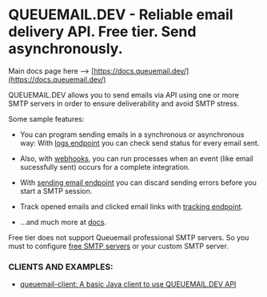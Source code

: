 # QUEUEMAIL.DEV - Reliable email delivery API. Free tier. Send asynchronously.

Main docs page here --> [https://docs.queuemail.dev/](https://docs.queuemail.dev/)

QUEUEMAIL.DEV allows you to send emails via API using one or more SMTP servers in order to ensure deliverability and avoid SMTP stress.

Some sample features:

- You can program sending emails in a synchronous or asynchronous way: With [logs endpoint](api-logs.md) you can check send status for every email sent. 

- Also, with [webhooks](features-webhooks.md), you can run processes when an event (like email sucessfully sent) occurs for a complete integration.

- With [sending email endpoint](api-emails.md) you can discard sending errors before you start a SMTP session.

- Track opened emails and clicked email links with [tracking endpoint](api-tracking.md).

- ...and much more at [docs](https://docs.queuemail.dev).

Free tier does not support Queuemail professional SMTP servers. So you must to configure [free SMTP servers](other-freesmtps.md) or your custom SMTP server.



### CLIENTS AND EXAMPLES:

* [queuemail-client: A basic Java client to use QUEUEMAIL.DEV API](https://github.com/queuemail/docs-and-examples/tree/main/queuemail-client)

